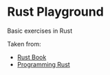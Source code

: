 # Rust Playground

Basic exercises in Rust

Taken from:
* [Rust Book](https://doc.rust-lang.org/book/)
* [Programming Rust](http://shop.oreilly.com/product/0636920040385.do)